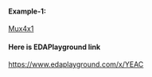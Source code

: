 #### Example-1:
[Mux4x1](https://github.com/dicdesign/ieeeMentorshipHyd/tree/main/verilog/gateLevelModelling/mux4x1)

#### Here is EDAPlayground link

https://www.edaplayground.com/x/YEAC
